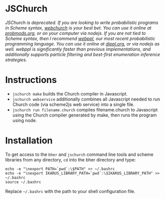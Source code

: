 # JSChurch

*JSChurch is deprecated. If you are looking to write probabilistic programs in Scheme syntax, [webchurch](http://github.com/probmods/webchurch) is your best bet. You can use it online at [probmods.org](http://probmods.org), or on your computer via nodejs. If you are not tied to Scheme syntax, then I recommend [webppl](http://github.com/probmods/webppl), our most recent probabilistic programming language. You can use it online at [dippl.org](http://dippl.org), or via nodejs as well. webppl is significantly faster than previous implementations, and additionally supports particle filtering and best-first enumeration inference strategies.*

# Instructions

- `jschurch make` builds the Church compiler in Javascript.
- `jschurch webservice` additionally combines all Javascript needed to run Church code (via scheme2js web service) into a single file.
- `jschurch run filename.church` compiles filename.church to Javascript using the Church compiler generated by make, then runs the program using node.

# Installation

To get access to the `bher` and `jschurch` command line tools and scheme libraries from any directory, `cd` into the bher directory and type:

    echo -e "\nexport PATH=`pwd`:\$PATH" >> ~/.bashrc 
    echo -e "\nexport IKARUS_LIBRARY_PATH=`pwd`:\$IKARUS_LIBRARY_PATH" >> ~/.bashrc
    source ~/.bashrc

Replace `~/.bashrc` with the path to your shell configuration file.
